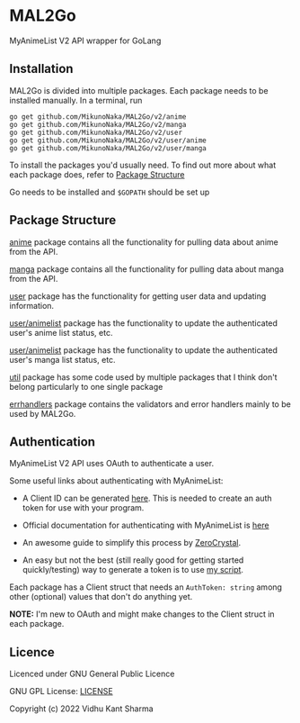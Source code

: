 # MAL2Go
MyAnimeList V2 API wrapper for GoLang

## Installation
MAL2Go is divided into multiple packages. Each package needs to be installed manually.
In a terminal, run
``` fish
go get github.com/MikunoNaka/MAL2Go/v2/anime
go get github.com/MikunoNaka/MAL2Go/v2/manga
go get github.com/MikunoNaka/MAL2Go/v2/user
go get github.com/MikunoNaka/MAL2Go/v2/user/anime
go get github.com/MikunoNaka/MAL2Go/v2/user/manga
```
To install the packages you'd usually need. To find out more about what each package does, refer to [Package Structure](#Package-Structure)

Go needs to be installed and `$GOPATH` should be set up

## Package Structure
[anime](anime) package
contains all the functionality for pulling data about anime from the API.

[manga](manga) package
contains all the functionality for pulling data about manga from the API.

[user](user) package
has the functionality for getting user data and updating information.

[user/animelist](user/anime) package
has the functionality to update the authenticated user's anime list status, etc.

[user/animelist](user/anime) package
has the functionality to update the authenticated user's manga list status, etc.

[util](util) package has some code used 
by multiple packages that I think don't belong particularly to one single package

[errhandlers](errhandlers) package
contains the validators and error handlers mainly to be used by MAL2Go.

## Authentication
MyAnimeList V2 API uses OAuth to authenticate a user.

Some useful links about authenticating with MyAnimeList:
- A Client ID can be generated [here](https://myanimelist.net/apiconfig).
This is needed to create an auth token for use with your program.

- Official documentation for authenticating with MyAnimeList is [here](https://myanimelist.net/apiconfig/references/authorization)

- An awesome guide to simplify this process by [ZeroCrystal](https://myanimelist.net/blog.php?eid=835707).

- An easy but not the best (still really good for getting started quickly/testing)
way to generate a token is to use [my script](https://github.com/MikunoNaka/mal-authtoken-generator).

Each package has a Client struct that needs an `AuthToken: string` among other (optional)
values that don't do anything yet. 

**NOTE:** I'm new to OAuth and might make changes to the Client struct in each package.

## Licence
Licenced under GNU General Public Licence

GNU GPL License: [LICENSE](LICENSE)

Copyright (c) 2022 Vidhu Kant Sharma

